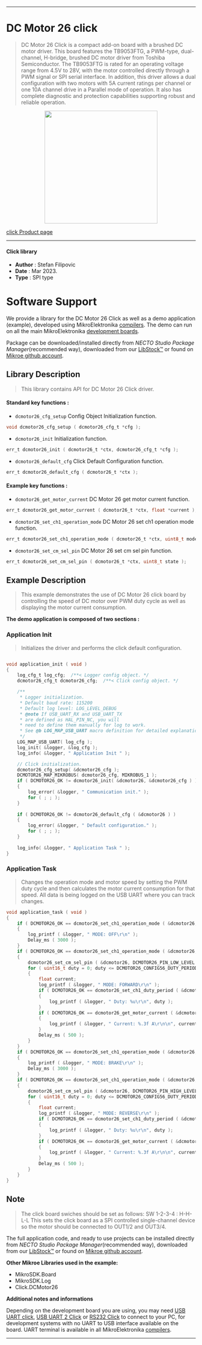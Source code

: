 
---
# DC Motor 26 click

> DC Motor 26 Click is a compact add-on board with a brushed DC motor driver. This board features the TB9053FTG, a PWM-type, dual-channel, H-bridge, brushed DC motor driver from Toshiba Semiconductor. The TB9053FTG is rated for an operating voltage range from 4.5V to 28V, with the motor controlled directly through a PWM signal or SPI serial interface. In addition, this driver allows a dual configuration with two motors with 5A current ratings per channel or one 10A channel drive in a Parallel mode of operation. It also has complete diagnostic and protection capabilities supporting robust and reliable operation.

<p align="center">
  <img src="https://download.mikroe.com/images/click_for_ide/dcmotor26_click.png" height=300px>
</p>

[click Product page](https://www.mikroe.com/dc-motor-26-click)

---


#### Click library

- **Author**        : Stefan Filipovic
- **Date**          : Mar 2023.
- **Type**          : SPI type


# Software Support

We provide a library for the DC Motor 26 Click
as well as a demo application (example), developed using MikroElektronika
[compilers](https://www.mikroe.com/necto-studio).
The demo can run on all the main MikroElektronika [development boards](https://www.mikroe.com/development-boards).

Package can be downloaded/installed directly from *NECTO Studio Package Manager*(recommended way), downloaded from our [LibStock&trade;](https://libstock.mikroe.com) or found on [Mikroe github account](https://github.com/MikroElektronika/mikrosdk_click_v2/tree/master/clicks).

## Library Description

> This library contains API for DC Motor 26 Click driver.

#### Standard key functions :

- `dcmotor26_cfg_setup` Config Object Initialization function.
```c
void dcmotor26_cfg_setup ( dcmotor26_cfg_t *cfg );
```

- `dcmotor26_init` Initialization function.
```c
err_t dcmotor26_init ( dcmotor26_t *ctx, dcmotor26_cfg_t *cfg );
```

- `dcmotor26_default_cfg` Click Default Configuration function.
```c
err_t dcmotor26_default_cfg ( dcmotor26_t *ctx );
```

#### Example key functions :

- `dcmotor26_get_motor_current` DC Motor 26 get motor current function.
```c
err_t dcmotor26_get_motor_current ( dcmotor26_t *ctx, float *current );
```

- `dcmotor26_set_ch1_operation_mode` DC Motor 26 set ch1 operation mode function.
```c
err_t dcmotor26_set_ch1_operation_mode ( dcmotor26_t *ctx, uint8_t mode );
```

- `dcmotor26_set_cm_sel_pin` DC Motor 26 set cm sel pin function.
```c
err_t dcmotor26_set_cm_sel_pin ( dcmotor26_t *ctx, uint8_t state );
```

## Example Description

> This example demonstrates the use of DC Motor 26 click board by controlling the speed
of DC motor over PWM duty cycle as well as displaying the motor current consumption.

**The demo application is composed of two sections :**

### Application Init

> Initializes the driver and performs the click default configuration.

```c

void application_init ( void )
{
    log_cfg_t log_cfg;  /**< Logger config object. */
    dcmotor26_cfg_t dcmotor26_cfg;  /**< Click config object. */

    /** 
     * Logger initialization.
     * Default baud rate: 115200
     * Default log level: LOG_LEVEL_DEBUG
     * @note If USB_UART_RX and USB_UART_TX 
     * are defined as HAL_PIN_NC, you will 
     * need to define them manually for log to work. 
     * See @b LOG_MAP_USB_UART macro definition for detailed explanation.
     */
    LOG_MAP_USB_UART( log_cfg );
    log_init( &logger, &log_cfg );
    log_info( &logger, " Application Init " );

    // Click initialization.
    dcmotor26_cfg_setup( &dcmotor26_cfg );
    DCMOTOR26_MAP_MIKROBUS( dcmotor26_cfg, MIKROBUS_1 );
    if ( DCMOTOR26_OK != dcmotor26_init( &dcmotor26, &dcmotor26_cfg ) )
    {
        log_error( &logger, " Communication init." );
        for ( ; ; );
    }
    
    if ( DCMOTOR26_OK != dcmotor26_default_cfg ( &dcmotor26 ) )
    {
        log_error( &logger, " Default configuration." );
        for ( ; ; );
    }
    
    log_info( &logger, " Application Task " );
}

```

### Application Task

> Changes the operation mode and motor speed by setting the PWM duty cycle and then calculates
the motor current consumption for that speed. All data is being logged on the USB UART where you can track changes.

```c
void application_task ( void )
{
    if ( DCMOTOR26_OK == dcmotor26_set_ch1_operation_mode ( &dcmotor26, DCMOTOR26_MODE_OUTPUT_OFF ) )
    {
        log_printf ( &logger, " MODE: OFF\r\n" );
        Delay_ms ( 3000 );
    }
    if ( DCMOTOR26_OK == dcmotor26_set_ch1_operation_mode ( &dcmotor26, DCMOTOR26_MODE_FORWARD ) )
    {
        dcmotor26_set_cm_sel_pin ( &dcmotor26, DCMOTOR26_PIN_LOW_LEVEL );
        for ( uint16_t duty = 0; duty <= DCMOTOR26_CONFIG56_DUTY_PERIOD_MAX; duty += 100 )
        {
            float current;
            log_printf ( &logger, " MODE: FORWARD\r\n" );
            if ( DCMOTOR26_OK == dcmotor26_set_ch1_duty_period ( &dcmotor26, duty ) )
            {
                log_printf ( &logger, " Duty: %u\r\n", duty );
            }
            if ( DCMOTOR26_OK == dcmotor26_get_motor_current ( &dcmotor26, &current ) )
            {
                log_printf ( &logger, " Current: %.3f A\r\n\n", current );
            }
            Delay_ms ( 500 );
        }
    }
    if ( DCMOTOR26_OK == dcmotor26_set_ch1_operation_mode ( &dcmotor26, DCMOTOR26_MODE_BRAKE ) )
    {
        log_printf ( &logger, " MODE: BRAKE\r\n" );
        Delay_ms ( 3000 );
    }
    if ( DCMOTOR26_OK == dcmotor26_set_ch1_operation_mode ( &dcmotor26, DCMOTOR26_MODE_REVERSE ) )
    {
        dcmotor26_set_cm_sel_pin ( &dcmotor26, DCMOTOR26_PIN_HIGH_LEVEL );
        for ( uint16_t duty = 0; duty <= DCMOTOR26_CONFIG56_DUTY_PERIOD_MAX; duty += 100 )
        {
            float current;
            log_printf ( &logger, " MODE: REVERSE\r\n" );
            if ( DCMOTOR26_OK == dcmotor26_set_ch1_duty_period ( &dcmotor26, duty ) )
            {
                log_printf ( &logger, " Duty: %u\r\n", duty );
            }
            if ( DCMOTOR26_OK == dcmotor26_get_motor_current ( &dcmotor26, &current ) )
            {
                log_printf ( &logger, " Current: %.3f A\r\n\n", current );
            }
            Delay_ms ( 500 );
        }
    }
}
```

## Note

> The click board swiches should be set as follows: SW 1-2-3-4 : H-H-L-L
This sets the click board as a SPI controlled single-channel device so the motor should be connected to OUT1/2 and OUT3/4.

The full application code, and ready to use projects can be installed directly from *NECTO Studio Package Manager*(recommended way), downloaded from our [LibStock&trade;](https://libstock.mikroe.com) or found on [Mikroe github account](https://github.com/MikroElektronika/mikrosdk_click_v2/tree/master/clicks).

**Other Mikroe Libraries used in the example:**

- MikroSDK.Board
- MikroSDK.Log
- Click.DCMotor26

**Additional notes and informations**

Depending on the development board you are using, you may need
[USB UART click](https://www.mikroe.com/usb-uart-click),
[USB UART 2 Click](https://www.mikroe.com/usb-uart-2-click) or
[RS232 Click](https://www.mikroe.com/rs232-click) to connect to your PC, for
development systems with no UART to USB interface available on the board. UART
terminal is available in all MikroElektronika
[compilers](https://shop.mikroe.com/compilers).

---
